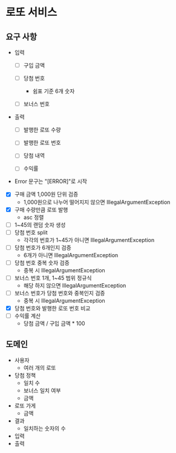 # 로또 서비스
## 요구 사항
- 입력
  - [ ] 구입 금액
  - [ ] 당첨 번호
    - 쉼표 기준 6개 숫자
  - [ ] 보너스 번호


- 출력
  - [ ] 발행한 로또 수량
  - [ ] 발행한 로또 번호
  - [ ] 당첨 내역
  - [ ] 수익률


- Error 문구는 "[ERROR]"로 시작
- [x] 구매 금액 1,000원 단위 검증
  - 1,000원으로 나누어 떨어지지 않으면 IllegalArgumentException
- [x] 구매 수량만큼 로또 발행
  - asc 정렬
- [ ] 1~45의 랜덤 숫자 생성
- [ ] 당첨 번호 split
  - 각각의 번호가 1~45가 아니면 IllegalArgumentException
- [ ] 당첨 번호가 6개인지 검증
  - 6개가 아니면 IllegalArgumentException
- [ ] 당첨 번호 중복 숫자 검증
  - 중복 시 IllegalArgumentException
- [ ] 보너스 번호 1개, 1~45 범위 정규식
  - 해당 하지 않으면 IllegalArgumentException
- [ ] 보너스 번호가 당첨 번호와 중복인지 검증
  - 중복 시 IllegalArgumentException
- [x] 당첨 번호와 발행한 로또 번호 비교
- [ ] 수익률 계산
  - 당첨 금액 / 구입 금액 * 100
   
## 도메인
- 사용자
  - 여러 개의 로또
- 당첨 정책
  - 일치 수
  - 보너스 일치 여부
  - 금액
- 로또 가게
  - 금액
- 결과
  - 일치하는 숫자의 수
- 입력
- 출력